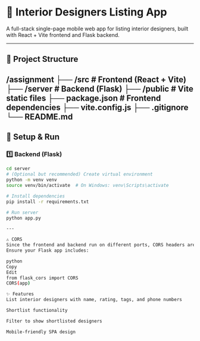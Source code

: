 # 🏡 Interior Designers Listing App

A full-stack single-page mobile web app for listing interior designers, built with React + Vite frontend and Flask backend.

---

## 📂 Project Structure
/assignment
├── /src # Frontend (React + Vite)
├── /server # Backend (Flask)
├── /public # Vite static files
├── package.json # Frontend dependencies
├── vite.config.js
├── .gitignore
└── README.md
---

## 🚀 Setup & Run

### 1️⃣ Backend (Flask)

```bash
cd server
# (Optional but recommended) Create virtual environment
python -m venv venv
source venv/bin/activate  # On Windows: venv\Scripts\activate

# Install dependencies
pip install -r requirements.txt

# Run server
python app.py

---

⚠ CORS
Since the frontend and backend run on different ports, CORS headers are required on the backend.
Ensure your Flask app includes:

python
Copy
Edit
from flask_cors import CORS
CORS(app)

✨ Features
List interior designers with name, rating, tags, and phone numbers

Shortlist functionality

Filter to show shortlisted designers

Mobile-friendly SPA design
